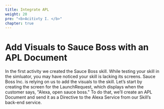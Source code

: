 ```yaml
---
title: Integrate APL
weight: 20
pre: "<b>Acitivty I. </b>"
chapter: true
---
```


# Add Visuals to Sauce Boss with an APL Document

In the first activity we created the Sauce Boss skill. While testing
your skill in the simluator, you may have noticed your skill is lacking
its screens. Sauce Boss Inc. is relying on us to add the visuals to the
skill. Let’s start by creating the screen for the LaunchRequest, which
displays when the customer says, "Alexa, open sauce boss." To do that,
we’ll create an APL Document and send it as a Directive to the Alexa
Service from our Skill’s back-end service.